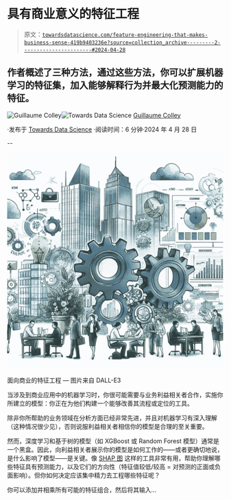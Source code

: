 # 具有商业意义的特征工程

> 原文：[`towardsdatascience.com/feature-engineering-that-makes-business-sense-419b9403236e?source=collection_archive---------2-----------------------#2024-04-28`](https://towardsdatascience.com/feature-engineering-that-makes-business-sense-419b9403236e?source=collection_archive---------2-----------------------#2024-04-28)

## 作者概述了三种方法，通过这些方法，你可以扩展机器学习的特征集，加入能够解释行为并最大化预测能力的特征。

[](https://medium.com/@guillaume.colley?source=post_page---byline--419b9403236e--------------------------------)![Guillaume Colley](https://medium.com/@guillaume.colley?source=post_page---byline--419b9403236e--------------------------------)[](https://towardsdatascience.com/?source=post_page---byline--419b9403236e--------------------------------)![Towards Data Science](https://towardsdatascience.com/?source=post_page---byline--419b9403236e--------------------------------) [Guillaume Colley](https://medium.com/@guillaume.colley?source=post_page---byline--419b9403236e--------------------------------)

·发布于 [Towards Data Science](https://towardsdatascience.com/?source=post_page---byline--419b9403236e--------------------------------) ·阅读时间：6 分钟·2024 年 4 月 28 日

--

![](img/1b2289f4df73ff8bc7be0b5c5f999274.png)

面向商业的特征工程 — 图片来自 DALL-E3

当涉及到商业应用中的机器学习时，你很可能需要与业务利益相关者合作，实施你所建立的模型：你正在为他们构建一个能够改善其流程或定位的工具。

除非你所帮助的业务领域在分析方面已经非常先进，并且对机器学习有深入理解（这种情况很少见），否则说服利益相关者相信你的模型是合理的至关重要。

然而，深度学习和基于树的模型（如 XGBoost 或 Random Forest 模型）通常是一个黑盒。因此，向利益相关者展示你的模型是如何工作的——或者更确切地说，是什么影响了模型——是关键。像 [SHAP 图](https://medium.com/@shahooda637/all-you-need-to-know-about-shap-for-explainable-ai-8ad35a05e6ec) 这样的工具非常有用，帮助你理解哪些特征具有预测能力，以及它们的方向性（特征值较低/较高 = 对预测的正面或负面影响）。但你如何决定应该集中精力去工程哪些特征呢？

你可以添加并相乘所有可能的特征组合，然后将其输入…
